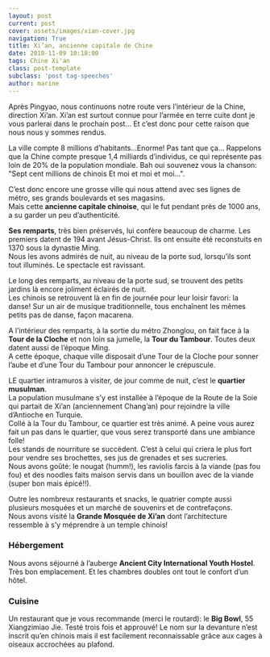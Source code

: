 ```yaml
---
layout: post
current: post
cover: assets/images/xian-cover.jpg
navigation: True
title: Xi’an, ancienne capitale de Chine
date: 2018-11-09 10:18:00
tags: Chine Xi'an
class: post-template
subclass: 'post tag-speeches'
author: marine
---
```


Après Pingyao, nous continuons notre route vers l’intérieur de la Chine, direction Xi’an. Xi’an est surtout connue pour l’armée en terre cuite dont je vous parlerai dans le prochain post... Et c’est donc pour cette raison que nous nous y sommes rendus. 

La ville compte 8 millions d’habitants...Enorme! Pas tant que ça...
Rappelons que la Chine compte presque 1,4 milliards d’individus, ce qui représente pas loin de 20% de la population mondiale.
Bah oui souvenez vous la chanson: "Sept cent millions de chinois Et moi et moi et moi...".

C’est donc encore une grosse ville qui nous attend avec ses lignes de métro, ses grands boulevards et ses magasins.  
Mais cette **ancienne capitale chinoise**, qui le fut pendant près de 1000 ans, a su garder un peu d’authenticité.

**Ses remparts**, très bien préservés, lui confère beaucoup de charme. Les premiers datent de 194 avant Jésus-Christ. Ils ont ensuite été reconstuits en 1370 sous la dynastie Ming.  
Nous les avons admirés de nuit, au niveau de la porte sud, lorsqu’ils sont tout illuminés. Le spectacle est ravissant.

Le long des remparts, au niveau de la porte sud, se trouvent des petits jardins là encore joliment éclairés de nuit.  
Les chinois se retrouvent là en fin de journée pour leur loisir favori: la danse! Sur un air de musique traditionnelle, tous enchaînent les mêmes petits pas de danse, façon macarena.

A l’intérieur des remparts, à la sortie du métro Zhonglou, on fait face à la **Tour de la Cloche** et non loin sa jumelle, la **Tour du Tambour**. Toutes deux datent aussi de l’époque Ming.  
A cette époque, chaque ville disposait d’une Tour de la Cloche pour sonner l’aube et d’une Tour du Tambour pour annoncer le crépuscule. 

LE quartier intramuros à visiter, de jour comme de nuit, c’est le **quartier musulman**.  
La population musulmane s’y est installée à l’époque de la Route de la Soie qui partait de Xi’an (anciennement Chang’an) pour rejoindre la ville d’Antioche en Turquie.  
Collé à la Tour du Tambour, ce quartier est très animé. A peine vous aurez fait un pas dans le quartier, que vous serez transporté dans une ambiance folle!  
Les stands de nourriture se succèdent. C’est à celui qui criera le plus fort pour vendre ses brochettes, ses jus de grenades et ses sucreries.  
Nous avons goûté: le nougat (humm!), les raviolis farcis à la viande (pas fou fou) et des noodles faits maison servis dans un bouillon avec de la viande (super bon mais épicé!!).

Outre les nombreux restaurants et snacks, le quatrier compte aussi plusieurs mosquées et un marché de souvenirs et de contrefaçons.  
Nous avons visité la **Grande Mosquée de Xi’an** dont l’architecture ressemble à s’y méprendre à un temple chinois!

### Hébergement

Nous avons séjourné à l’auberge **Ancient City International Youth Hostel**. Très bon emplacement. Et les chambres doubles ont tout le confort d’un hôtel.

### Cuisine

Un restaurant que je vous recommande (merci le routard): le **Big Bowl**, 55 Xiangzimiao Jie. Testé trois fois et approuvé! Le nom sur la devanture n’est inscrit qu’en chinois mais il est facilement reconnaissable grâce aux cages à oiseaux accrochées au plafond.